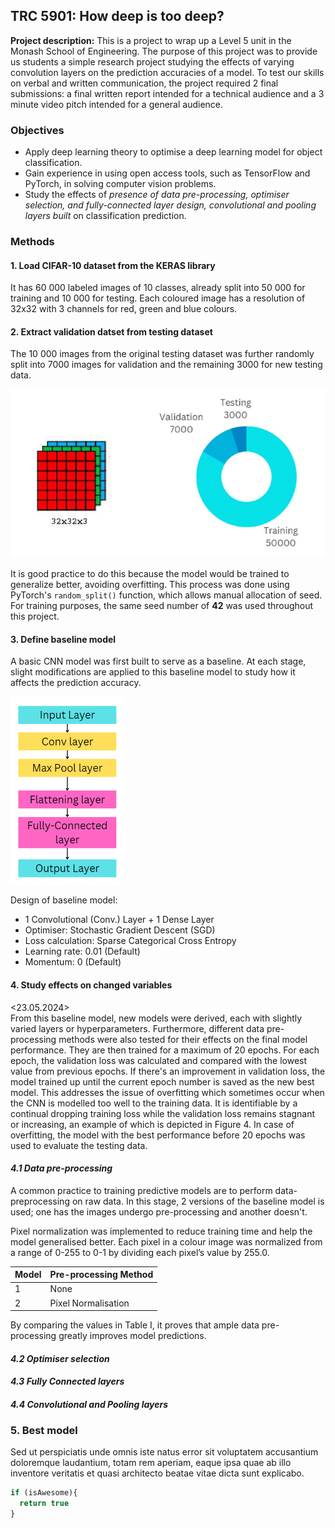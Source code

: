 ## TRC 5901: How deep is too deep?

**Project description:** This is a project to wrap up a Level 5 unit in the Monash School of Engineering. The purpose of this project was to provide us students a simple research project studying the effects of varying convolution layers on the prediction accuracies of a model. To test our skills on verbal and written communication, the project required 2 final submissions: a final written report intended for a technical audience and a 3 minute video pitch intended for a general audience. 

### Objectives

- Apply deep learning theory to optimise a deep learning model for object classification.
- Gain experience in using open access tools, such as TensorFlow and PyTorch, in solving computer vision problems.
- Study the effects of *presence of data pre-processing, optimiser selection, and fully-connected layer design, convolutional and pooling layers built* on classification prediction. 

### Methods
#### 1. Load CIFAR-10 dataset from the KERAS library
It has 60 000 labeled images of 10 classes, already split into 50 000 for training and 10 000 for testing. Each coloured image has a resolution of 32x32 with 3 channels for red, green and blue colours. 

#### 2. Extract validation datset from testing dataset
The 10 000 images from the original testing dataset was further randomly split into 7000 images for validation and the
remaining 3000 for new testing data.

<img src="images/TRC5901_Project_img1.png?raw=true"/>

It is good practice to do this because the model would be trained to generalize better, avoiding overfitting. This process was done using PyTorch's `random_split()` function, which allows manual allocation of seed. For training purposes, the same seed number of **42** was used throughout this project.

#### 3. Define baseline model
A basic CNN model was first built to serve as a baseline. At each stage, slight modifications are applied to this baseline model to study how it affects the prediction accuracy. 

<img src="images/TRC5901_Project_img2.png?raw=true" height=300/>

Design of baseline model:
- 1 Convolutional (Conv.) Layer + 1 Dense Layer
- Optimiser: Stochastic Gradient Descent (SGD)
- Loss calculation: Sparse Categorical Cross Entropy
- Learning rate: 0.01 (Default)
- Momentum: 0 (Default)

#### 4. Study effects on changed variables 
<23.05.2024> <br>
From this baseline model, new models were derived, each with slightly varied layers or
hyperparameters. Furthermore, different data pre-processing methods were also tested for their
effects on the final model performance. They are then trained for a maximum of 20 epochs. For
each epoch, the validation loss was calculated and compared with the lowest value from previous
epochs. If there's an improvement in validation loss, the model trained up until the current epoch
number is saved as the new best model. This addresses the issue of overfitting which sometimes
occur when the CNN is modelled too well to the training data. It is identifiable by a continual
dropping training loss while the validation loss remains stagnant or increasing, an example of
which is depicted in Figure 4. In case of overfitting, the model with the best performance before
20 epochs was used to evaluate the testing data.

#### *4.1 Data pre-processing*
A common practice to training predictive models are to perform data-preprocessing on raw data. In this stage, 2 versions of the baseline model is used; one has the images undergo pre-processing and another doesn't. 

Pixel normalization was implemented to reduce training time and help the model generalised better. Each pixel in a colour image was normalized from a range of 0-255 to 0-1 by dividing each pixel’s value by 255.0. 

| Model  | Pre-processing Method |
| ------------- | ------------- |
| 1  | None  |
| 2  | Pixel Normalisation  |

By comparing the values in Table I, it proves that ample data pre-
processing greatly improves model predictions.

#### *4.2 Optimiser selection*
#### *4.3 Fully Connected layers*
#### *4.4 Convolutional and Pooling layers*






### 5. Best model

Sed ut perspiciatis unde omnis iste natus error sit voluptatem accusantium doloremque laudantium, totam rem aperiam, eaque ipsa quae ab illo inventore veritatis et quasi architecto beatae vitae dicta sunt explicabo. 

```javascript
if (isAwesome){
  return true
}
```

